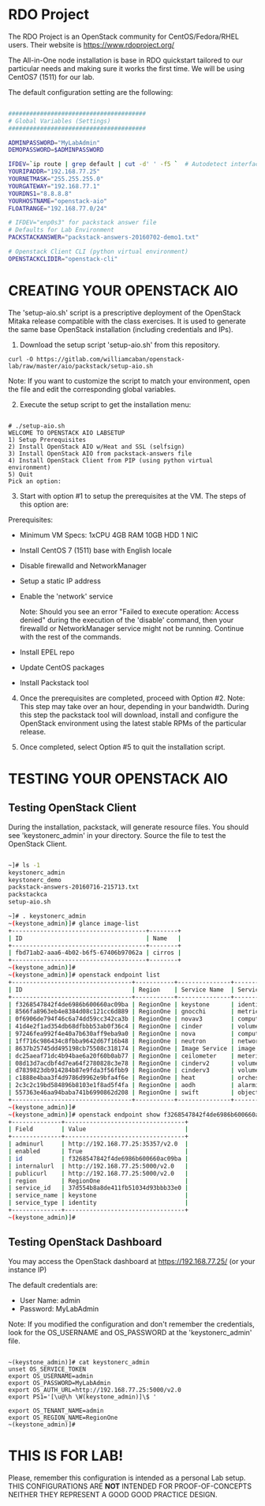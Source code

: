 RDO Project
===========

The RDO Project is an OpenStack community for CentOS/Fedora/RHEL users. Their website is https://www.rdoproject.org/

The All-in-One node installation is base in RDO quickstart tailored to our particular needs and making sure it works the first time. We will be using CentOS7 (1511) for our lab.



The default configuration setting are the following:
```bash

#######################################
# Global Variables (Settings)
#######################################

ADMINPASSWORD="MyLabAdmin"
DEMOPASSWORD=$ADMINPASSWORD

IFDEV=`ip route | grep default | cut -d' ' -f5 `  # Autodetect interface with default route 
YOURIPADDR="192.168.77.25"
YOURNETMASK="255.255.255.0"
YOURGATEWAY="192.168.77.1"
YOURDNS1="8.8.8.8"
YOURHOSTNAME="openstack-aio"
FLOATRANGE="192.168.77.0/24"

# IFDEV="enp0s3" for packstack answer file
# Defaults for Lab Environment
PACKSTACKANSWER="packstack-answers-20160702-demo1.txt"

# Openstack Client CLI (python virtual environment)
OPENSTACKCLIDIR="openstack-cli"

```


CREATING YOUR OPENSTACK AIO
===========================

The 'setup-aio.sh' script is a prescriptive deployment of the OpenStack Mitaka release compatible with the class exercises. It is used to generate the same base OpenStack installation (including credentials and IPs).

1. Download the setup script 'setup-aio.sh' from this repository.

```console
curl -O https://gitlab.com/williamcaban/openstack-lab/raw/master/aio/packstack/setup-aio.sh
```

Note: If you want to customize the script to match your environment, open the file and edit the corresponding global variables.


2. Execute the setup script to get the installation menu:
```console

# ./setup-aio.sh
WELCOME TO OPENSTACK AIO LABSETUP
1) Setup Prerequisites
2) Install OpenStack AIO w/Heat and SSL (selfsign)
3) Install OpenStack AIO from packstack-answers file
4) Install OpenStack Client from PIP (using python virtual environment)
5) Quit
Pick an option:

```

3. Start with option #1 to setup the prerequisites at the VM. The steps of this option are:

Prerequisites:
- Minimum VM Specs: 1xCPU 4GB RAM 10GB HDD 1 NIC
- Install CentOS 7 (1511) base with English locale
- Disable firewalld and NetworkManager
- Setup a static IP address
- Enable the 'network' service

	Note: Should you see an error "Failed to execute operation: Access denied" during the execution of the 'disable' command, then your firewalld or NetworkManager service might not be running. Continue with the rest of the commands.

- Install EPEL repo
- Update CentOS packages
- Install Packstack tool

4. Once the prerequisites are completed, proceed with Option #2.
Note: This step may take over an hour, depending in your bandwidth. During this step the packstack tool will download, install and configure the OpenStack environment using the latest stable RPMs of the particular release.

5. Once completed, select Option #5 to quit the installation script.

TESTING YOUR OPENSTACK AIO
==========================

Testing OpenStack Client
------------------------
During the installation, packstack, will generate resource files. You should see 'keystonerc_admin' in your directory. Source the file to test the OpenStack Client.

```bash

~]# ls -1
keystonerc_admin
keystonerc_demo
packstack-answers-20160716-215713.txt
packstackca
setup-aio.sh

~]# . keystonerc_admin
~(keystone_admin)]# glance image-list
+--------------------------------------+--------+
| ID                                   | Name   |
+--------------------------------------+--------+
| fbd71ab2-aaa6-4b02-b6f5-67406b97062a | cirros |
+--------------------------------------+--------+
~(keystone_admin)]#
~(keystone_admin)]# openstack endpoint list
+----------------------------------+-----------+---------------+---------------+
| ID                               | Region    | Service Name  | Service Type  |
+----------------------------------+-----------+---------------+---------------+
| f3268547842f4de6986b600660ac09ba | RegionOne | keystone      | identity      |
| 8566fa8963eb4e8384d08c121cc6d889 | RegionOne | gnocchi       | metric        |
| 0f6906de794f46c6a74dd59cc342ca3b | RegionOne | novav3        | computev3     |
| 41d4e2f1ad354db68dfbbb53ab0f36c4 | RegionOne | cinder        | volume        |
| 97246fea992f4e40a7b630aff9eba9a0 | RegionOne | nova          | compute       |
| 1ff716c986434c8fbba9642d67f16b48 | RegionOne | neutron       | network       |
| 8637b25745dd495198cb75508c318174 | RegionOne | Image Service | image         |
| dc25aeaf71dc4b94bae6a20f60b0ab77 | RegionOne | ceilometer    | metering      |
| 08d13d7acdbf4d7ea64f2780828c3e78 | RegionOne | cinderv2      | volumev2      |
| d7839823db914284b87e9fda3f56fbb9 | RegionOne | cinderv3      | volumev3      |
| c1888e4baa3f4d9786d9962e9bfa4f6e | RegionOne | heat          | orchestration |
| 2c3c2c19bd584896b8103e1f8ad5f4fa | RegionOne | aodh          | alarming      |
| 557363e46aa94baba741b6990862d208 | RegionOne | swift         | object-store  |
+----------------------------------+-----------+---------------+---------------+
~(keystone_admin)]#
~(keystone_admin)]# openstack endpoint show f3268547842f4de6986b600660ac09ba        # Note: Choose one of the endpoints IDs 
+--------------+----------------------------------+
| Field        | Value                            |
+--------------+----------------------------------+
| adminurl     | http://192.168.77.25:35357/v2.0  |
| enabled      | True                             |
| id           | f3268547842f4de6986b600660ac09ba |
| internalurl  | http://192.168.77.25:5000/v2.0   |
| publicurl    | http://192.168.77.25:5000/v2.0   |
| region       | RegionOne                        |
| service_id   | 37d554b8a8de411fb51034d93bbb33e0 |
| service_name | keystone                         |
| service_type | identity                         |
+--------------+----------------------------------+
~(keystone_admin)]#

```

Testing OpenStack Dashboard
---------------------------

You may access the OpenStack dashboard at https://192.168.77.25/ (or your instance IP)

The default credentials are:

- User Name: admin
- Password: MyLabAdmin

Note: If you modified the configuration and don't remember the credentials, look for the OS_USERNAME and OS_PASSWORD at the 'keystonerc_admin' file.

```console

~(keystone_admin)]# cat keystonerc_admin
unset OS_SERVICE_TOKEN
export OS_USERNAME=admin
export OS_PASSWORD=MyLabAdmin
export OS_AUTH_URL=http://192.168.77.25:5000/v2.0
export PS1='[\u@\h \W(keystone_admin)]\$ '

export OS_TENANT_NAME=admin
export OS_REGION_NAME=RegionOne
~(keystone_admin)]#

```

THIS IS FOR LAB!
================

Please, remember this configuration is intended as a personal Lab setup. THIS CONFIGURATIONS ARE **NOT** INTENDED FOR PROOF-OF-CONCEPTS NEITHER THEY REPRESENT A GOOD GOOD PRACTICE DESIGN.


